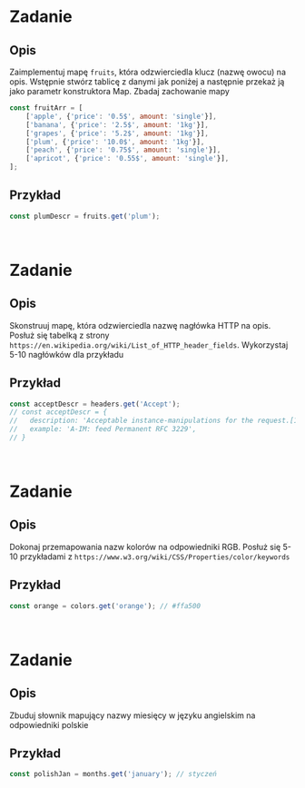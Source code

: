# Zadanie
## Opis
Zaimplementuj mapę `fruits`, która odzwierciedla klucz (nazwę owocu) na opis. Wstępnie stwórz tablicę z danymi jak poniżej a następnie przekaż ją jako parametr konstruktora Map. Zbadaj zachowanie mapy

```javascript
const fruitArr = [
    ['apple', {'price': '0.5$', amount: 'single'}],
    ['banana', {'price': '2.5$', amount: '1kg'}],
    ['grapes', {'price': '5.2$', amount: '1kg'}],
    ['plum', {'price': '10.0$', amount: '1kg'}],
    ['peach', {'price': '0.75$', amount: 'single'}],
    ['apricot', {'price': '0.55$', amount: 'single'}],
];
```

## Przykład
```javascript
const plumDescr = fruits.get('plum');
```
<br>

# Zadanie
## Opis
Skonstruuj mapę, która odzwierciedla nazwę nagłówka HTTP na opis. Posłuż się tabelką z strony
`https://en.wikipedia.org/wiki/List_of_HTTP_header_fields`.
Wykorzystaj 5-10 nagłówków dla przykładu

## Przykład
```javascript
const acceptDescr = headers.get('Accept');
// const acceptDescr = {
//   description: 'Acceptable instance-manipulations for the request.[11]',
//   example: 'A-IM: feed Permanent	RFC 3229',
// }
```

<br>

# Zadanie
## Opis
Dokonaj przemapowania nazw kolorów na odpowiedniki RGB. Posłuż się 5-10 przykładami z `https://www.w3.org/wiki/CSS/Properties/color/keywords`

## Przykład
```javascript
const orange = colors.get('orange'); // #ffa500
```
<br>

# Zadanie
## Opis
Zbuduj słownik mapujący nazwy miesięcy w języku angielskim na odpowiedniki polskie

## Przykład
```javascript
const polishJan = months.get('january'); // styczeń
```
